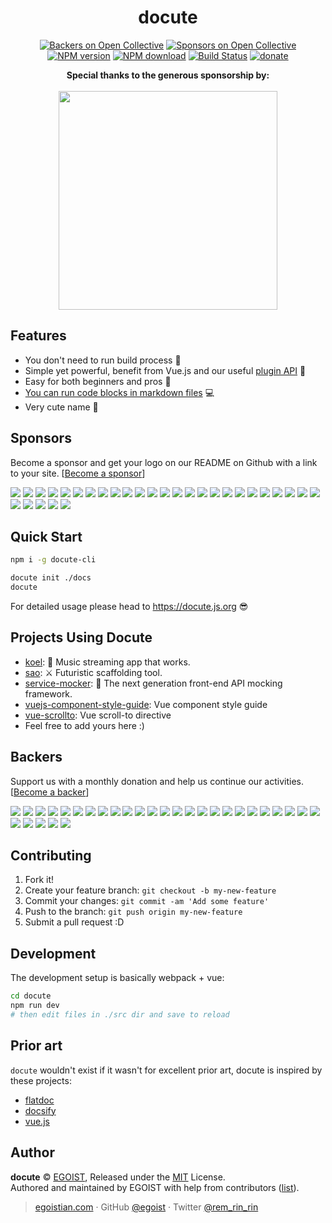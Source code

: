 <h1 align="center">docute</h1>


<p align="center"><a href="#backers"><img src="https://opencollective.com/docute/backers/badge.svg" alt="Backers on Open Collective"></a>
<a href="#sponsors"><img src="https://opencollective.com/docute/sponsors/badge.svg" alt="Sponsors on Open Collective"></a>
<a href="https://npmjs.com/package/docute"><img src="https://img.shields.io/npm/v/docute.svg?style=flat" alt="NPM version"></a> <a href="https://npmjs.com/package/docute"><img src="https://img.shields.io/npm/dm/docute.svg?style=flat" alt="NPM download"></a> <a href="https://circleci.com/gh/egoist/docute"><img src="https://img.shields.io/circleci/project/egoist/docute/master.svg?style=flat" alt="Build Status"></a> <a href="https://github.com/egoist/donate"><img src="https://img.shields.io/badge/$-donate-ff69b4.svg?maxAge=2592000&amp;style=flat" alt="donate"></a></p>

<p align="center">
  <b>Special thanks to the generous sponsorship by:</b>
  <br><br>
  <a href="https://www.yousails.com">
    <img src="https://yousails.com/banners/brand.png" width=350>
  </a>
</p>

## Features

- You don't need to run build process 👻
- Simple yet powerful, benefit from Vue.js and our useful [plugin API](https://docute.js.org/#/plugins) 💯
- Easy for both beginners and pros 🙌
- [You can run code blocks in markdown files](https://github.com/egoist/docute-iframe) 💻
- Very cute name 🤔

## Sponsors

Become a sponsor and get your logo on our README on Github with a link to your site. [[Become a sponsor](https://opencollective.com/docute#sponsor)]

<a href="https://opencollective.com/docute/sponsor/0/website" target="_blank"><img src="https://opencollective.com/docute/sponsor/0/avatar.svg"></a>
<a href="https://opencollective.com/docute/sponsor/1/website" target="_blank"><img src="https://opencollective.com/docute/sponsor/1/avatar.svg"></a>
<a href="https://opencollective.com/docute/sponsor/2/website" target="_blank"><img src="https://opencollective.com/docute/sponsor/2/avatar.svg"></a>
<a href="https://opencollective.com/docute/sponsor/3/website" target="_blank"><img src="https://opencollective.com/docute/sponsor/3/avatar.svg"></a>
<a href="https://opencollective.com/docute/sponsor/4/website" target="_blank"><img src="https://opencollective.com/docute/sponsor/4/avatar.svg"></a>
<a href="https://opencollective.com/docute/sponsor/5/website" target="_blank"><img src="https://opencollective.com/docute/sponsor/5/avatar.svg"></a>
<a href="https://opencollective.com/docute/sponsor/6/website" target="_blank"><img src="https://opencollective.com/docute/sponsor/6/avatar.svg"></a>
<a href="https://opencollective.com/docute/sponsor/7/website" target="_blank"><img src="https://opencollective.com/docute/sponsor/7/avatar.svg"></a>
<a href="https://opencollective.com/docute/sponsor/8/website" target="_blank"><img src="https://opencollective.com/docute/sponsor/8/avatar.svg"></a>
<a href="https://opencollective.com/docute/sponsor/9/website" target="_blank"><img src="https://opencollective.com/docute/sponsor/9/avatar.svg"></a>
<a href="https://opencollective.com/docute/sponsor/10/website" target="_blank"><img src="https://opencollective.com/docute/sponsor/10/avatar.svg"></a>
<a href="https://opencollective.com/docute/sponsor/11/website" target="_blank"><img src="https://opencollective.com/docute/sponsor/11/avatar.svg"></a>
<a href="https://opencollective.com/docute/sponsor/12/website" target="_blank"><img src="https://opencollective.com/docute/sponsor/12/avatar.svg"></a>
<a href="https://opencollective.com/docute/sponsor/13/website" target="_blank"><img src="https://opencollective.com/docute/sponsor/13/avatar.svg"></a>
<a href="https://opencollective.com/docute/sponsor/14/website" target="_blank"><img src="https://opencollective.com/docute/sponsor/14/avatar.svg"></a>
<a href="https://opencollective.com/docute/sponsor/15/website" target="_blank"><img src="https://opencollective.com/docute/sponsor/15/avatar.svg"></a>
<a href="https://opencollective.com/docute/sponsor/16/website" target="_blank"><img src="https://opencollective.com/docute/sponsor/16/avatar.svg"></a>
<a href="https://opencollective.com/docute/sponsor/17/website" target="_blank"><img src="https://opencollective.com/docute/sponsor/17/avatar.svg"></a>
<a href="https://opencollective.com/docute/sponsor/18/website" target="_blank"><img src="https://opencollective.com/docute/sponsor/18/avatar.svg"></a>
<a href="https://opencollective.com/docute/sponsor/19/website" target="_blank"><img src="https://opencollective.com/docute/sponsor/19/avatar.svg"></a>
<a href="https://opencollective.com/docute/sponsor/20/website" target="_blank"><img src="https://opencollective.com/docute/sponsor/20/avatar.svg"></a>
<a href="https://opencollective.com/docute/sponsor/21/website" target="_blank"><img src="https://opencollective.com/docute/sponsor/21/avatar.svg"></a>
<a href="https://opencollective.com/docute/sponsor/22/website" target="_blank"><img src="https://opencollective.com/docute/sponsor/22/avatar.svg"></a>
<a href="https://opencollective.com/docute/sponsor/23/website" target="_blank"><img src="https://opencollective.com/docute/sponsor/23/avatar.svg"></a>
<a href="https://opencollective.com/docute/sponsor/24/website" target="_blank"><img src="https://opencollective.com/docute/sponsor/24/avatar.svg"></a>
<a href="https://opencollective.com/docute/sponsor/25/website" target="_blank"><img src="https://opencollective.com/docute/sponsor/25/avatar.svg"></a>
<a href="https://opencollective.com/docute/sponsor/26/website" target="_blank"><img src="https://opencollective.com/docute/sponsor/26/avatar.svg"></a>
<a href="https://opencollective.com/docute/sponsor/27/website" target="_blank"><img src="https://opencollective.com/docute/sponsor/27/avatar.svg"></a>
<a href="https://opencollective.com/docute/sponsor/28/website" target="_blank"><img src="https://opencollective.com/docute/sponsor/28/avatar.svg"></a>
<a href="https://opencollective.com/docute/sponsor/29/website" target="_blank"><img src="https://opencollective.com/docute/sponsor/29/avatar.svg"></a>


## Quick Start

```bash
npm i -g docute-cli

docute init ./docs
docute
```

For detailed usage please head to https://docute.js.org 😎

## Projects Using Docute

- [koel](https://koel.phanan.net/docs): 🎵 Music streaming app that works.
- [sao](https://sao.js.org/): ⚔️ Futuristic scaffolding tool.
- [service-mocker](https://service-mocker.js.org/): 🚀 The next generation front-end API mocking framework.
- [vuejs-component-style-guide](https://pablohpsilva.github.io/vuejs-component-style-guide/#/): Vue component style guide
- [vue-scrollto](https://rigor789.github.io/vue-scrollto/#/): Vue scroll-to directive
- Feel free to add yours here :)

## Backers

Support us with a monthly donation and help us continue our activities. [[Become a backer](https://opencollective.com/docute#backer)]

<a href="https://opencollective.com/docute/backer/0/website" target="_blank"><img src="https://opencollective.com/docute/backer/0/avatar.svg"></a>
<a href="https://opencollective.com/docute/backer/1/website" target="_blank"><img src="https://opencollective.com/docute/backer/1/avatar.svg"></a>
<a href="https://opencollective.com/docute/backer/2/website" target="_blank"><img src="https://opencollective.com/docute/backer/2/avatar.svg"></a>
<a href="https://opencollective.com/docute/backer/3/website" target="_blank"><img src="https://opencollective.com/docute/backer/3/avatar.svg"></a>
<a href="https://opencollective.com/docute/backer/4/website" target="_blank"><img src="https://opencollective.com/docute/backer/4/avatar.svg"></a>
<a href="https://opencollective.com/docute/backer/5/website" target="_blank"><img src="https://opencollective.com/docute/backer/5/avatar.svg"></a>
<a href="https://opencollective.com/docute/backer/6/website" target="_blank"><img src="https://opencollective.com/docute/backer/6/avatar.svg"></a>
<a href="https://opencollective.com/docute/backer/7/website" target="_blank"><img src="https://opencollective.com/docute/backer/7/avatar.svg"></a>
<a href="https://opencollective.com/docute/backer/8/website" target="_blank"><img src="https://opencollective.com/docute/backer/8/avatar.svg"></a>
<a href="https://opencollective.com/docute/backer/9/website" target="_blank"><img src="https://opencollective.com/docute/backer/9/avatar.svg"></a>
<a href="https://opencollective.com/docute/backer/10/website" target="_blank"><img src="https://opencollective.com/docute/backer/10/avatar.svg"></a>
<a href="https://opencollective.com/docute/backer/11/website" target="_blank"><img src="https://opencollective.com/docute/backer/11/avatar.svg"></a>
<a href="https://opencollective.com/docute/backer/12/website" target="_blank"><img src="https://opencollective.com/docute/backer/12/avatar.svg"></a>
<a href="https://opencollective.com/docute/backer/13/website" target="_blank"><img src="https://opencollective.com/docute/backer/13/avatar.svg"></a>
<a href="https://opencollective.com/docute/backer/14/website" target="_blank"><img src="https://opencollective.com/docute/backer/14/avatar.svg"></a>
<a href="https://opencollective.com/docute/backer/15/website" target="_blank"><img src="https://opencollective.com/docute/backer/15/avatar.svg"></a>
<a href="https://opencollective.com/docute/backer/16/website" target="_blank"><img src="https://opencollective.com/docute/backer/16/avatar.svg"></a>
<a href="https://opencollective.com/docute/backer/17/website" target="_blank"><img src="https://opencollective.com/docute/backer/17/avatar.svg"></a>
<a href="https://opencollective.com/docute/backer/18/website" target="_blank"><img src="https://opencollective.com/docute/backer/18/avatar.svg"></a>
<a href="https://opencollective.com/docute/backer/19/website" target="_blank"><img src="https://opencollective.com/docute/backer/19/avatar.svg"></a>
<a href="https://opencollective.com/docute/backer/20/website" target="_blank"><img src="https://opencollective.com/docute/backer/20/avatar.svg"></a>
<a href="https://opencollective.com/docute/backer/21/website" target="_blank"><img src="https://opencollective.com/docute/backer/21/avatar.svg"></a>
<a href="https://opencollective.com/docute/backer/22/website" target="_blank"><img src="https://opencollective.com/docute/backer/22/avatar.svg"></a>
<a href="https://opencollective.com/docute/backer/23/website" target="_blank"><img src="https://opencollective.com/docute/backer/23/avatar.svg"></a>
<a href="https://opencollective.com/docute/backer/24/website" target="_blank"><img src="https://opencollective.com/docute/backer/24/avatar.svg"></a>
<a href="https://opencollective.com/docute/backer/25/website" target="_blank"><img src="https://opencollective.com/docute/backer/25/avatar.svg"></a>
<a href="https://opencollective.com/docute/backer/26/website" target="_blank"><img src="https://opencollective.com/docute/backer/26/avatar.svg"></a>
<a href="https://opencollective.com/docute/backer/27/website" target="_blank"><img src="https://opencollective.com/docute/backer/27/avatar.svg"></a>
<a href="https://opencollective.com/docute/backer/28/website" target="_blank"><img src="https://opencollective.com/docute/backer/28/avatar.svg"></a>
<a href="https://opencollective.com/docute/backer/29/website" target="_blank"><img src="https://opencollective.com/docute/backer/29/avatar.svg"></a>

## Contributing

1. Fork it!
2. Create your feature branch: `git checkout -b my-new-feature`
3. Commit your changes: `git commit -am 'Add some feature'`
4. Push to the branch: `git push origin my-new-feature`
5. Submit a pull request :D

## Development

The development setup is basically webpack + vue:

```bash
cd docute
npm run dev
# then edit files in ./src dir and save to reload
```

## Prior art

`docute` wouldn't exist if it wasn't for excellent prior art, docute is inspired by these projects:

- [flatdoc](https://github.com/rstacruz/flatdoc)
- [docsify](https://github.com/QingWei-Li/docsify)
- [vue.js](https://vuejs.org/)

## Author

**docute** © [EGOIST](https://github.com/egoist), Released under the [MIT](https://egoist.mit-license.org/) License.<br>
Authored and maintained by EGOIST with help from contributors ([list](https://github.com/egoist/docute/contributors)).

> [egoistian.com](https://egoistian.com) · GitHub [@egoist](https://github.com/egoist) · Twitter [@rem_rin_rin](https://twitter.com/rem_rin_rin)


